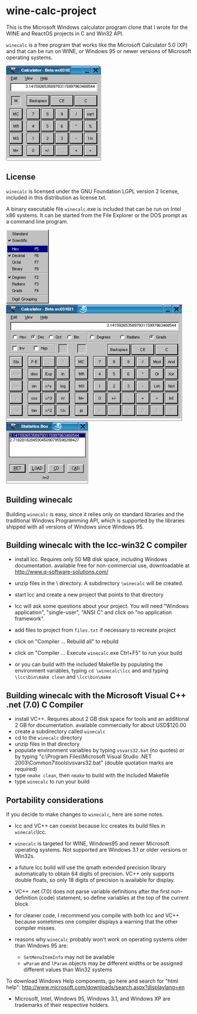# wine-calc-project

This is the Microsoft Windows calculator program clone that I wrote for the WINE and ReactOS projects in C and Win32 API.

`winecalc` is a free program that works like the
Microsoft Calculator 5.0 (XP) and that can be run on WINE, or Windows 95
or newer versions of Microsoft operating systems.

![`winecalc` in standard mode](/screenshots/screen4.png)

## License

`winecalc` is licensed under the GNU Foundation LGPL version 2 license,
included in this distribution as license.txt.

A binary executable file `winecalc`.exe is included that can be run on
Intel x86 systems. It can be started from the File Explorer or the 
DOS prompt as a command line program.

![`winecalc` in scientific mode](/screenshots/screen1.png)
![`winecalc` in scientific mode](/screenshots/screen2.png)
![`winecalc` in scientific mode](/screenshots/screen3.png)

## Building winecalc

Building `winecalc` is easy, since it relies only on standard libraries
and the traditional Windows Programming API, which is supported by
the libraries shipped with all versions of Windows since Windows 95.

## Building winecalc with the lcc-win32 C compiler

- install lcc. Requires only 50 MB disk space, including Windows documentation.
  available free for non-commercial use, downloadable at 
  http://www.q-software-solutions.com/
- unzip files in the \ directory. A subdirectory `\winecalc` will be created.
- start lcc and create a new project that points to that directory
- lcc will ask some questions about your project.
  You will need "Windows application", "single-user", "ANSI C" and click on 
  "no application framework".
- add files to project from `files.txt` if necessary to recreate project
- click on "Compiler ... Rebuild all" to rebuild
- click on "Compiler ... Execute `winecalc`.exe Ctrl+F5" to run your build

- or you can build with the included Makefile by populating the
  environment variables, typing `cd \winecalc\lcc` and and typing
  `\lcc\bin\make clean` and `\lcc\bin\make`

## Building winecalc with the Microsoft Visual C++ .net (7.0) C Compiler

- install VC++. Requires about 2 GB disk space for tools and an additional
  2 GB for documentation. available commercially for about USD$120.00
- create a subdirectory called `winecalc`
- cd to the `winecalc` directory
- unzip files in that directory
- populate environment variables by typing `vsvars32.bat` (no quotes) or by
  typing
  "c:\Program Files\Microsoft Visual Studio .NET 2003\Common7\tools\vsvars32.bat"
  (double quotation marks are required)
- type `nmake clean`, then `nmake` to build with the included Makefile
- type ``winecalc`` to run your build

## Portability considerations

If you decide to make changes to `winecalc`, here are some notes.

- lcc and VC++ can coexist because lcc creates its build files in `winecalc`\lcc.

- `winecalc` is targeted for WINE, Windows95 and newer Microsoft operating 
  systems. Not supported are Windows 3.1 or older versions or Win32s.

- a future lcc build will use the qmath extended precision library automatically to
  obtain 64 digits of precision.
  VC++ only supports double floats, so only 18 digits of precision is
  available for display.

- VC++ .net (7.0) does not parse variable definitions after the first
  non-definition (code) statement, so define variables at the top of the
  current block

- for cleaner code, I recommend you compile with both lcc and VC++ because
   sometimes one compiler displays a warning that the other compiler misses.

- reasons why `winecalc` probably won't work on operating systems older than
  Windows 95 are:

  - `SetMenuItemInfo` may not be available
  - `wParam` and `lParam` objects may be different widths or be assigned
    different values than Win32 systems

To download Windows Help components, go here and search for "html help":
http://www.microsoft.com/downloads/search.aspx?displaylang=en

* Microsoft, Intel, Windows 95, Windows 3.1, and Windows XP are trademarks of
  their respective holders.

